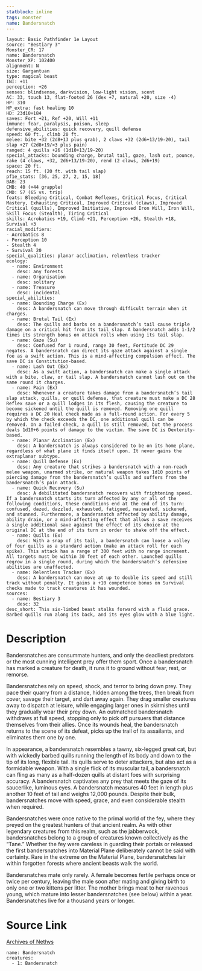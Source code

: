 ```yaml
---
statblock: inline
tags: monster
name: Bandersnatch
---
```

```statblock
layout: Basic Pathfinder 1e Layout
source: "Bestiary 3"
Monster_CR: 17
name: Bandersnatch
Monster_XP: 102400
alignment: N
size: Gargantuan
type: magical beast
INI: +11
perception: +26
senses: blindsense, darkvision, low-light vision, scent
AC: 33, touch 13, flat-footed 26 (dex +7, natural +20, size -4)
HP: 310
HP_extra: fast healing 10
HD: 23d10+184
saves: Fort +21, Ref +20, Will +11
immune: fear, paralysis, poison, sleep
defensive_abilities: quick recovery, quill defense
speed: 60 ft., climb 20 ft.
melee: bite +32 (2d8+13 plus grab), 2 claws +32 (2d6+13/19-20), tail slap +27 (2d8+19/×3 plus pain)
ranged: 4 quills +26 (1d10+13/19-20)
special_attacks: bounding charge, brutal tail, gaze, lash out, pounce, rake (4 claws, +32, 2d6+13/19-20), rend (2 claws, 2d6+19)
space: 20 ft.
reach: 15 ft. (20 ft. with tail slap)
pf1e_stats: [36, 25, 27, 2, 15, 18]
BAB: 23
CMB: 40 (+44 grapple)
CMD: 57 (65 vs. trip)
feats: Bleeding Critical, Combat Reflexes, Critical Focus, Critical Mastery, Exhausting Critical, Improved Critical (claws), Improved Critical (quills), Improved Initiative, Improved Iron Will, Iron Will, Skill Focus (Stealth), Tiring Critical
skills: Acrobatics +19, Climb +21, Perception +26, Stealth +18, Survival +3
racial_modifiers:
- Acrobatics 8
- Perception 10
- Stealth 4
- Survival 20
special_qualities: planar acclimation, relentless tracker
ecology:
  - name: Environment
    desc: any forests
  - name: Organisation
    desc: solitary
  - name: Treasure
    desc: incidental
special_abilities:
  - name: Bounding Charge (Ex)
    desc: A bandersnatch can move through difficult terrain when it charges.
  - name: Brutal Tail (Ex)
    desc: The quills and barbs on a bandersnatch’s tail cause triple damage on a critical hit from its tail slap. A bandersnatch adds 1-1/2 times its strength bonus on attack rolls when using its tail slap.
  - name: Gaze (Su)
    desc: Confused for 1 round, range 30 feet, Fortitude DC 29 negates. A bandersnatch can direct its gaze attack against a single foe as a swift action. This is a mind-affecting compulsion effect. The save DC is Constitution-based.
  - name: Lash Out (Ex)
    desc: As a swift action, a bandersnatch can make a single attack with a bite, claw, or tail slap. A bandersnatch cannot lash out on the same round it charges.
  - name: Pain (Ex)
    desc: Whenever a creature takes damage from a bandersnatch’s tail slap attack, quills, or quill defense, that creature must make a DC 28 Reflex save or a quill lodges in its flesh, causing the creature to become sickened until the quill is removed. Removing one quill requires a DC 20 Heal check made as a full-round action. For every 5 by which the check exceeds the DC, one additional quill can be removed. On a failed check, a quill is still removed, but the process deals 1d10+6 points of damage to the victim. The save DC is Dexterity-based.
  - name: Planar Acclimation (Ex)
    desc: A bandersnatch is always considered to be on its home plane, regardless of what plane it finds itself upon. It never gains the extraplanar subtype.
  - name: Quill Defense (Ex)
    desc: Any creature that strikes a bandersnatch with a non-reach melee weapon, unarmed strike, or natural weapon takes 1d10 points of piercing damage from the bandersnatch’s quills and suffers from the bandersnatch’s pain attack.
  - name: Quick Recovery (Su)
    desc: A debilitated bandersnatch recovers with frightening speed. If a bandersnatch starts its turn affected by any or all of the following conditions, these conditions end at the end of its turn: confused, dazed, dazzled, exhausted, fatigued, nauseated, sickened, and stunned. Furthermore, a bandersnatch affected by ability damage, ability drain, or a mind-affecting effect that allows a save receives a single additional save against the effect of its choice at the original DC at the end of its turn in order to shake off the effect.
  - name: Quills (Ex)
    desc: With a snap of its tail, a bandersnatch can loose a volley of four quills as a standard action (make an attack roll for each spike). This attack has a range of 300 feet with no range increment. All targets must be within 30 feet of each other. Launched quills regrow in a single round, during which the bandersnatch’s defensive abilities are unaffected.
  - name: Relentless Tracker (Ex)
    desc: A bandersnatch can move at up to double its speed and still track without penalty. It gains a +10 competence bonus on Survival checks made to track creatures it has wounded.
sources:
  - name: Bestiary 3
    desc: 32
desc_short: This six-limbed beast stalks forward with a fluid grace. Barbed quills run along its back, and its eyes glow with a blue light.
```
# Description
Bandersnatches are consummate hunters, and only the deadliest predators or the most cunning intelligent prey offer them sport. Once a bandersnatch has marked a creature for death, it runs it to ground without fear, rest, or remorse.

Bandersnatches rely on speed, shock, and terror to bring down prey. They pace their quarry from a distance, hidden among the trees, then break from cover, savage their target, and dart away again. They drag smaller creatures away to dispatch at leisure, while engaging larger ones in skirmishes until they gradually wear their prey down. An outmatched bandersnatch withdraws at full speed, stopping only to pick off pursuers that distance themselves from their allies. Once its wounds heal, the bandersnatch returns to the scene of its defeat, picks up the trail of its assailants, and eliminates them one by one.

In appearance, a bandersnatch resembles a tawny, six-legged great cat, but with wickedly barbed quills running the length of its body and down to the tip of its long, flexible tail. Its quills serve to deter attackers, but also act as a formidable weapon. With a single flick of its muscular tail, a bandersnatch can fling as many as a half-dozen quills at distant foes with surprising accuracy. A bandersnatch captivates any prey that meets the gaze of its saucerlike, luminous eyes. A bandersnatch measures 40 feet in length plus another 10 feet of tail and weighs 12,000 pounds. Despite their bulk, bandersnatches move with speed, grace, and even considerable stealth when required.

Bandersnatches were once native to the primal world of the fey, where they preyed on the greatest hunters of that ancient realm. As with other legendary creatures from this realm, such as the jabberwock, bandersnatches belong to a group of creatures known collectively as the “Tane.” Whether the fey were careless in guarding their portals or released the first bandersnatches into Material Plane deliberately cannot be said with certainty. Rare in the extreme on the Material Plane, bandersnatches lair within forgotten forests where ancient beasts walk the world.

Bandersnatches mate only rarely. A female becomes fertile perhaps once or twice per century, leaving the male soon after mating and giving birth to only one or two kittens per litter. The mother brings meat to her ravenous young, which mature into lesser bandersnatches (see below) within a year. Bandersnatches live for a thousand years or longer.
# Source Link
[Archives of Nethys](https://aonprd.com/MonsterDisplay.aspx?ItemName=Bandersnatch)
```encounter-table
name: Bandersnatch
creatures:
  - 1: Bandersnatch
```
